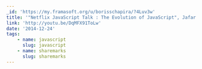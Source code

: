 ```yaml
---
_id: 'https://my.framasoft.org/u/borisschapira/?4Luv3w'
title: '"Netflix JavaScript Talk : The Evolution of JavaScript", Jafar Husein'
link: 'http://youtu.be/DqMFX91ToLw'
date: '2014-12-24'
tags:
    - name: javascript
      slug: javascript
    - name: sharemarks
      slug: sharemarks
---
```


<div class="markdown"><p></p></div>
